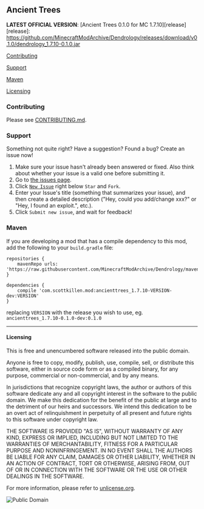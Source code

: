 ## Ancient Trees
**LATEST OFFICIAL VERSION**: [Ancient Trees 0.1.0 for MC 1.7.10][release]
[release]: https://github.com/MinecraftModArchive/Dendrology/releases/download/v0.1.0/dendrology_1.7.10-0.1.0.jar

[Contributing](#contributing)

[Support](#support)

[Maven](#maven)

[Licensing](#licensing)

### Contributing

Please see [CONTRIBUTING.md](CONTRIBUTING.md).

### Support
Something not quite right?  Have a suggestion?  Found a bug?  Create an issue now!

1. Make sure your issue hasn't already been answered or fixed.  Also think about whether your issue is a valid one before submitting it.
2. Go to [the issues page][issues].
3. Click [`New Issue`][new] right below `Star` and `Fork`.
4. Enter your Issue's title (something that summarizes your issue), and then create a detailed description ("Hey, could you add/change xxx?" or "Hey, I found an exploit.", etc.).
5. Click `Submit new issue`, and wait for feedback!

[issues]: /MinecraftModArchive/Dendrology/issues
[new]: /MinecraftModArchive/Dendrology/issues/new

### Maven
If you are developing a mod that has a compile dependency to this mod, add the following to your `build.gradle` file:

    repositories {
        mavenRepo urls: 'https://raw.githubusercontent.com/MinecraftModArchive/Dendrology/maven/'
    }

    dependencies {
        compile 'com.scottkillen.mod:ancienttrees_1.7.10-VERSION-dev:VERSION'
    }

replacing `VERSION` with the release you wish to use, eg. `ancienttrees_1.7.10-0.1.0-dev:0.1.0`

* * *

#### Licensing

This is free and unencumbered software released into the public domain.

Anyone is free to copy, modify, publish, use, compile, sell, or distribute this software, either in source code form or as a compiled binary, for any purpose, commercial or non-commercial, and by any means.

In jurisdictions that recognize copyright laws, the author or authors of this software dedicate any and all copyright interest in the software to the public domain. We make this dedication for the benefit of the public at large and to the detriment of our heirs and successors. We intend this dedication to be an overt act of relinquishment in perpetuity of all present and future rights to this software under copyright law.

THE SOFTWARE IS PROVIDED "AS IS", WITHOUT WARRANTY OF ANY KIND, EXPRESS OR IMPLIED, INCLUDING BUT NOT LIMITED TO THE WARRANTIES OF MERCHANTABILITY, FITNESS FOR A PARTICULAR PURPOSE AND NONINFRINGEMENT. IN NO EVENT SHALL THE AUTHORS BE LIABLE FOR ANY CLAIM, DAMAGES OR OTHER LIABILITY, WHETHER IN AN ACTION OF CONTRACT, TORT OR OTHERWISE, ARISING FROM, OUT OF OR IN CONNECTION WITH THE SOFTWARE OR THE USE OR OTHER DEALINGS IN THE SOFTWARE.

For more information, please refer to [unlicense.org](http://unlicense.org/).

![Public Domain](https://raw.githubusercontent.com/MinecraftModArchive/assets/master/pd-icon.png)
